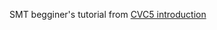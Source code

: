 SMT begginer's tutorial from [CVC5 introduction](https://cvc5.github.io/tutorials/beginners/introduction.html)
